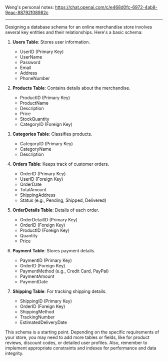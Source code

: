 Weng's personal notes:
https://chat.openai.com/c/e468d0fc-6972-4ab8-9eac-88792f08982c

---

Designing a database schema for an online merchandise store involves several key entities and their relationships. Here's a basic schema:

1. **Users Table**: Stores user information.
   - UserID (Primary Key)
   - UserName
   - Password
   - Email
   - Address
   - PhoneNumber

2. **Products Table**: Contains details about the merchandise.
   - ProductID (Primary Key)
   - ProductName
   - Description
   - Price
   - StockQuantity
   - CategoryID (Foreign Key)

3. **Categories Table**: Classifies products.
   - CategoryID (Primary Key)
   - CategoryName
   - Description

4. **Orders Table**: Keeps track of customer orders.
   - OrderID (Primary Key)
   - UserID (Foreign Key)
   - OrderDate
   - TotalAmount
   - ShippingAddress
   - Status (e.g., Pending, Shipped, Delivered)

5. **OrderDetails Table**: Details of each order.
   - OrderDetailID (Primary Key)
   - OrderID (Foreign Key)
   - ProductID (Foreign Key)
   - Quantity
   - Price

6. **Payment Table**: Stores payment details.
   - PaymentID (Primary Key)
   - OrderID (Foreign Key)
   - PaymentMethod (e.g., Credit Card, PayPal)
   - PaymentAmount
   - PaymentDate

7. **Shipping Table**: For tracking shipping details.
   - ShippingID (Primary Key)
   - OrderID (Foreign Key)
   - ShippingMethod
   - TrackingNumber
   - EstimatedDeliveryDate

This schema is a starting point. Depending on the specific requirements of your store, you may need to add more tables or fields, like for product reviews, discount codes, or detailed user profiles. Also, remember to implement appropriate constraints and indexes for performance and data integrity.